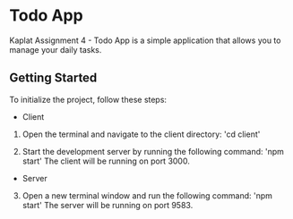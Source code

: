 # Todo App

Kaplat Assignment 4 - Todo App is a simple application that allows you to manage your daily tasks.

## Getting Started

To initialize the project, follow these steps:
- Client
1. Open the terminal and navigate to the client directory:
'cd client'

2. Start the development server by running the following command:
'npm start'
The client will be running on port 3000.

- Server
3. Open a new terminal window and run the following command:
'npm start'
The server will be running on port 9583.

